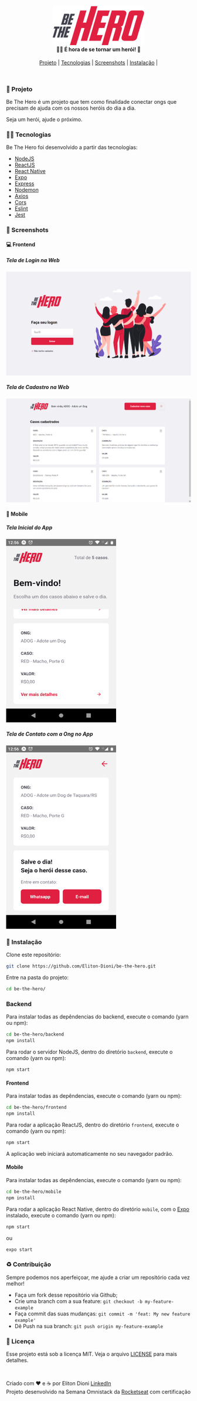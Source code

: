 #

<h4 align="center">
  <img src="./images/logo.png" width="250px" /><br>
  <b>🦸‍♂️ É hora de se tornar um herói! 🦸</b>
</h4>

<p align="center">
  <a href="#-projeto">Projeto</a> |
  <a href="#-tecnologias">Tecnologias</a> |
  <a href="#-screenshots">Screenshots</a> |
  <a href="#-instalação">Instalação</a>   |
</p>

<br>

### 🚀 Projeto

Be The Hero é um projeto que tem como finalidade conectar ongs que precisam de ajuda com os nossos heróis do dia a dia.

Seja um herói, ajude o próximo.

### 👨‍💻 Tecnologias  

Be The Hero foi desenvolvido a partir das tecnologias:

* [NodeJS](https://nodejs.org/pt-br/)
* [ReactJS](https://reactjs.org)
* [React Native](https://facebook.github.io/react-native/)
* [Expo](https://expo.io/)
* [Express](https://expressjs.com/pt-br/)
* [Nodemon](https://www.npmjs.com/package/nodemon)
* [Axios](https://www.npmjs.com/package/axios)
* [Cors](https://www.npmjs.com/package/cors)
* [Eslint](https://www.npmjs.com/package/eslint)
* [Jest](https://www.npmjs.com/package/jest)

### 📸 Screenshots

#### 💻 Frontend

##### Tela de Login na Web

![telaLogin](./images/telaLogin.png)

##### Tela de Cadastro na Web

![telaCadastro](./images/telaCadastro.png)

#### 📱 Mobile

##### Tela Inicial do App

<img src="./images/telaInicio.png" width="300px" height="500"/><br>

##### Tela de Contato com a Ong no App

<img src="./images/telaContato.png" width="300px" height="500"/><br>

### 💾 Instalação

Clone este repositório:

```bash
git clone https://github.com/Eliton-Dioni/be-the-hero.git
```

Entre na pasta do projeto:

```bash
cd be-the-hero/
```

### Backend

Para instalar todas as depêndencias do backend, execute o comando (yarn ou npm):

```bash
cd be-the-hero/backend
npm install
```

Para rodar o servidor NodeJS, dentro do diretório `backend`, execute o comando (yarn ou npm):

```bash
npm start
```

#### Frontend

Para instalar todas as depêndencias, execute o comando (yarn ou npm):

```bash
cd be-the-hero/frontend
npm install
```

Para rodar a aplicação ReactJS, dentro do diretório `frontend`, execute o comando (yarn ou npm):

```bash
npm start
```

A aplicação web iniciará automaticamente no seu navegador padrão.

#### Mobile

Para instalar todas as depêndencias, execute o comando (yarn ou npm):

```bash
cd be-the-hero/mobile
npm install
```

Para rodar a aplicação React Native, dentro do diretório `mobile`, com o [Expo](https://expo.io/) instalado, execute o comando (yarn ou npm):

```bash
npm start
```

ou

```bash
expo start
```

### ♻️ Contribuição

Sempre podemos nos aperfeiçoar, me ajude a criar um repositório cada vez melhor!

* Faça um fork desse repositório via Github;
* Crie uma branch com a sua feature: `git checkout -b my-feature-example`
* Faça commit das suas mudanças: `git commit -m 'feat: My new feature example'`
* Dê Push na sua branch: `git push origin my-feature-example`

### 📝 Licença

Esse projeto está sob a licença MIT. Veja o arquivo [LICENSE](./LICENSE.md) para mais detalhes.

</br>

Criado com ❤️ e ☕ por Eliton Dioni [LinkedIn](https://www.linkedin.com/in/eliton-dioni-9628a0104/)
<br>
Projeto desenvolvido na Semana Omnistack da [Rocketseat](https://rocketseat.com.br/) com certificação
